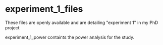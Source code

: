 # experiment_1_files
These files are openly available and are detailing "experiment 1" in my PhD project

experiment_1_power containts the power analysis for the study.
